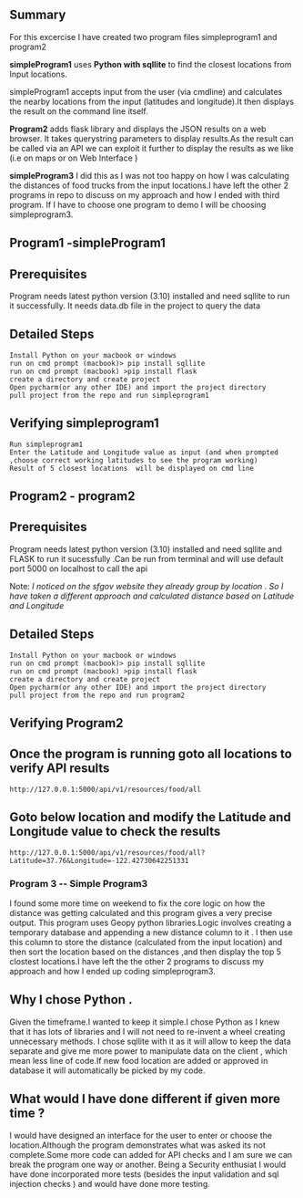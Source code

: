 

## Summary

For this excercise I have created two program files simpleprogram1 and program2

**simpleProgram1** uses  **Python with sqllite** to find the closest locations from Input locations. 

simpleProgram1 accepts  input from the user (via cmdline) and calculates the nearby locations from the input (latitudes and longitude).It then displays the result on the command line itself.

**Program2**  adds flask library and  displays  the JSON results on a web browser. It takes querystring parameters to display results.As the result can be called via an API we can exploit it further to display the results as we like (i.e on maps or on Web Interface ) 

**simpleProgram3** I did this as I was not too happy on how I was calculating the distances of food trucks from the input locations.I have left the other 2 programs in repo to discuss on my approach and how I ended with third program. If I have to choose one program to demo I will be choosing simpleprogram3.



## Program1 -simpleProgram1
## Prerequisites 
Program needs latest python version (3.10)  installed and need sqllite to run it  successfully. It needs data.db file in the project to query  the data  


  ## Detailed Steps
  ```
Install Python on your macbook or windows 
run on cmd prompt (macbook)> pip install sqllite
run on cmd prompt (macbook) >pip install flask
create a directory and create project 
Open pycharm(or any other IDE) and import the project directory
pull project from the repo and run simpleprogram1
```


## Verifying simpleprogram1

```
Run simpleprogram1 
Enter the Latitude and Longitude value as input (and when prompted ,choose correct working latitudes to see the program working)
Result of 5 closest locations  will be displayed on cmd line 
```


## Program2 - program2
  ## Prerequisites
  Program needs latest python version (3.10)  installed and need sqllite and FLASK  to run it  sucessfully .Can be run from terminal and will use default port 5000 on    localhost to call the api 
  

  Note: *I noticed on the sfgov website they already group by location . So I have taken a different approach and  calculated distance based on Latitude and Longitude* 


## Detailed Steps
  ```
Install Python on your macbook or windows 
run on cmd prompt (macbook)> pip install sqllite
run on cmd prompt (macbook) >pip install flask
create a directory and create project 
Open pycharm(or any other IDE) and import the project directory
pull project from the repo and run program2
```

## Verifying Program2
## Once the program is running goto  all locations to verify API results
```
http://127.0.0.1:5000/api/v1/resources/food/all
```

## Goto below location and modify the Latitude and Longitude value to check the results
```
http://127.0.0.1:5000/api/v1/resources/food/all?Latitude=37.76&Longitude=-122.42730642251331

```

### Program 3 -- Simple Program3
I found some more time  on weekend to fix the core logic on how the distance was getting calculated and this program gives a very precise output. This program uses Geopy python libraries.Logic involves creating a temporary database and appending  a new distance column to it . I then use this column to store the distance (calculated from the input location) and then sort the location based on the distances ,and then display the top 5 clostest locations.I have left the the other 2 programs to discuss my approach and how I ended up coding simpleprogram3.

## Why I chose Python . 


Given the timeframe.I wanted to keep it simple.I chose Python as  I knew that it has lots of libraries and I will not need to re-invent a wheel creating unnecessary methods. 
I chose sqllite with it as it will allow to keep the data separate and give me more power to manipulate data on the client , which mean less line of code.If new food location  are added or approved in database it will automatically be picked by my code.

## What would I have done different if given more time ?

I would have designed an interface  for the user to enter or choose the location.Although the program demonstrates what was asked its not complete.Some more code can  added for API checks and I am sure we can break the program one way or another. 
Being a Security enthusiat I would  have done incorporated more tests (besides the input validation and sql injection checks ) and would have done more testing.

